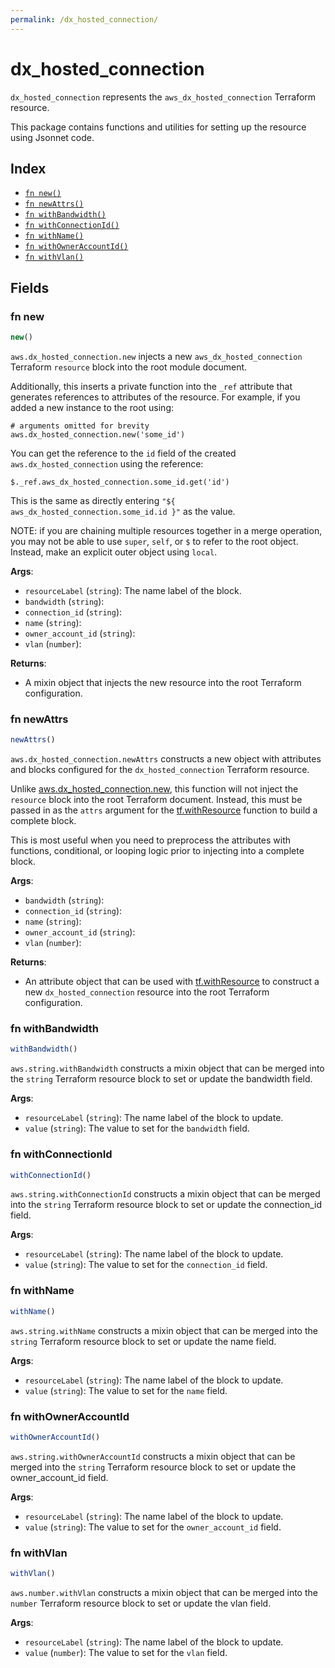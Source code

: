 ```yaml
---
permalink: /dx_hosted_connection/
---
```


# dx_hosted_connection

`dx_hosted_connection` represents the `aws_dx_hosted_connection` Terraform resource.



This package contains functions and utilities for setting up the resource using Jsonnet code.


## Index

* [`fn new()`](#fn-new)
* [`fn newAttrs()`](#fn-newattrs)
* [`fn withBandwidth()`](#fn-withbandwidth)
* [`fn withConnectionId()`](#fn-withconnectionid)
* [`fn withName()`](#fn-withname)
* [`fn withOwnerAccountId()`](#fn-withowneraccountid)
* [`fn withVlan()`](#fn-withvlan)

## Fields

### fn new

```ts
new()
```


`aws.dx_hosted_connection.new` injects a new `aws_dx_hosted_connection` Terraform `resource`
block into the root module document.

Additionally, this inserts a private function into the `_ref` attribute that generates references to attributes of the
resource. For example, if you added a new instance to the root using:

    # arguments omitted for brevity
    aws.dx_hosted_connection.new('some_id')

You can get the reference to the `id` field of the created `aws.dx_hosted_connection` using the reference:

    $._ref.aws_dx_hosted_connection.some_id.get('id')

This is the same as directly entering `"${ aws_dx_hosted_connection.some_id.id }"` as the value.

NOTE: if you are chaining multiple resources together in a merge operation, you may not be able to use `super`, `self`,
or `$` to refer to the root object. Instead, make an explicit outer object using `local`.

**Args**:
  - `resourceLabel` (`string`): The name label of the block.
  - `bandwidth` (`string`): 
  - `connection_id` (`string`): 
  - `name` (`string`): 
  - `owner_account_id` (`string`): 
  - `vlan` (`number`): 

**Returns**:
- A mixin object that injects the new resource into the root Terraform configuration.


### fn newAttrs

```ts
newAttrs()
```


`aws.dx_hosted_connection.newAttrs` constructs a new object with attributes and blocks configured for the `dx_hosted_connection`
Terraform resource.

Unlike [aws.dx_hosted_connection.new](#fn-dxhostedconnectionnew), this function will not inject the `resource`
block into the root Terraform document. Instead, this must be passed in as the `attrs` argument for the
[tf.withResource](https://github.com/tf-libsonnet/core/tree/main/docs#fn-withresource) function to build a complete block.

This is most useful when you need to preprocess the attributes with functions, conditional, or looping logic prior to
injecting into a complete block.

**Args**:
  - `bandwidth` (`string`): 
  - `connection_id` (`string`): 
  - `name` (`string`): 
  - `owner_account_id` (`string`): 
  - `vlan` (`number`): 

**Returns**:
  - An attribute object that can be used with [tf.withResource](https://github.com/tf-libsonnet/core/tree/main/docs#fn-withresource) to construct a new `dx_hosted_connection` resource into the root Terraform configuration.


### fn withBandwidth

```ts
withBandwidth()
```

`aws.string.withBandwidth` constructs a mixin object that can be merged into the `string`
Terraform resource block to set or update the bandwidth field.



**Args**:
  - `resourceLabel` (`string`): The name label of the block to update.
  - `value` (`string`): The value to set for the `bandwidth` field.


### fn withConnectionId

```ts
withConnectionId()
```

`aws.string.withConnectionId` constructs a mixin object that can be merged into the `string`
Terraform resource block to set or update the connection_id field.



**Args**:
  - `resourceLabel` (`string`): The name label of the block to update.
  - `value` (`string`): The value to set for the `connection_id` field.


### fn withName

```ts
withName()
```

`aws.string.withName` constructs a mixin object that can be merged into the `string`
Terraform resource block to set or update the name field.



**Args**:
  - `resourceLabel` (`string`): The name label of the block to update.
  - `value` (`string`): The value to set for the `name` field.


### fn withOwnerAccountId

```ts
withOwnerAccountId()
```

`aws.string.withOwnerAccountId` constructs a mixin object that can be merged into the `string`
Terraform resource block to set or update the owner_account_id field.



**Args**:
  - `resourceLabel` (`string`): The name label of the block to update.
  - `value` (`string`): The value to set for the `owner_account_id` field.


### fn withVlan

```ts
withVlan()
```

`aws.number.withVlan` constructs a mixin object that can be merged into the `number`
Terraform resource block to set or update the vlan field.



**Args**:
  - `resourceLabel` (`string`): The name label of the block to update.
  - `value` (`number`): The value to set for the `vlan` field.
